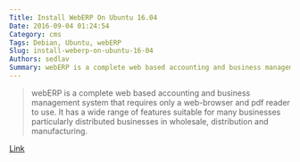 ```yaml
---
Title: Install WebERP On Ubuntu 16.04
Date: 2016-09-04 01:24:54
Category: cms
Tags: Debian, Ubuntu, webERP
Slug: install-weberp-on-ubuntu-16-04
Authors: sedlav
Summary: webERP is a complete web based accounting and business management system that requires only a web-browser and pdf reader to use. It has a wide range
---
```


> webERP is a complete web based accounting and business management system that requires only a web-browser and pdf reader to use. It has a wide range of features suitable for many businesses particularly distributed businesses in wholesale, distribution and manufacturing.

[Link](http://www.ubuntugeek.com/install-weberp-on-ubuntu-16-04-xenial-xerus-server.html)
